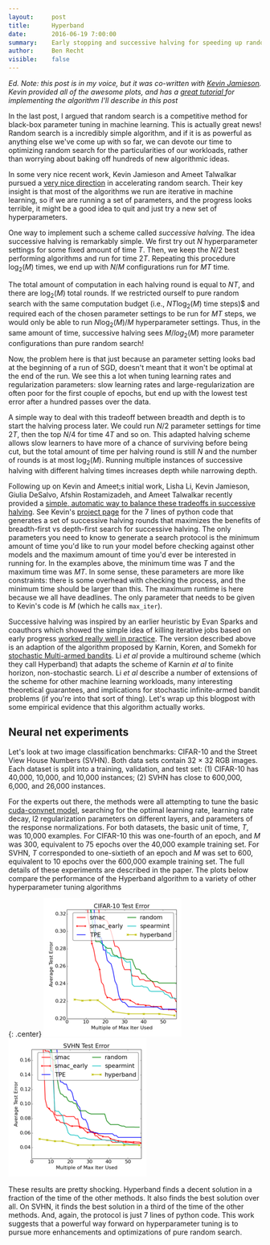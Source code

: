 ```yaml
---
layout:     post
title:      Hyperband
date:       2016-06-19 7:00:00
summary:    Early stopping and successive halving for speeding up random search
author:     Ben Recht
visible:    false
---
```


*Ed. Note: this post is in my voice, but it was co-written with [Kevin Jamieson](http://people.eecs.berkeley.edu/~kjamieson/about.html).  Kevin provided all of the awesome plots, and has a [great tutorial ](http://kevin-jamieson.com/hyperband_demo/short.html) for implementing the algorithm I'll describe in this post*

In the last post, I argued that random search is a competitive method for black-box parameter tuning in machine learning.  This is actually great news!  Random search is a incredibly simple algorithm, and if it is as powerful as anything else we've come up with so far, we can devote our time to optimizing random search for the particularities of our workloads, rather than worrying about baking off hundreds of new algorithmic ideas.

In some very nice recent work, Kevin Jamieson and Ameet Talwalkar pursued a [very nice direction](http://arxiv.org/abs/1502.07943) in accelerating random search.  Their key insight is that most of the algorithms we run are iterative in machine learning, so if we are running a set of parameters, and the progress looks terrible, it might be a good idea to quit and just try a new set of hyperparameters.

One way to implement such a scheme called *successive halving*.  The idea successive halving is remarkably simple.  We first try out $N$ hyperparameter settings for some fixed amount of time $T$.  Then, we keep the $N/2$ best performing algorithms and run for time $2T$.  Repeating this procedure $\log_2(M)$ times, we end up with $N/M$ configurations run for $MT$ time.

The total amount of computation in each halving round is equal to $NT$, and there are $\log_2(M)$ total rounds.  If we restricted ourself to pure random search with the same computation budget (i.e., $NT\log_2(M)$ time steps)$ and required each of the chosen parameter settings to be run for $MT$ steps, we would only be able to run $N \log_2(M)/M$ hyperparameter settings.  Thus, in the same amount of time, successive halving sees $M/log_2(M)$ more parameter configurations than pure random search!

Now, the problem here is that just because an parameter setting looks bad at the beginning of a run of SGD, doesn't meant that it won't be optimal at the end of the run.  We see this a lot when tuning learning rates and regularization parameters: slow learning rates and large-regularization are often poor for the first couple of epochs, but end up with the lowest test error after a hundred passes over the data.

A simple way to deal with this tradeoff between breadth and depth is to start the halving process later.  We could run $N/2$ parameter settings for time $2T$, then the top $N/4$ for time $4T$ and so on.  This adapted halving scheme allows slow learners to have more of a chance of surviving before being cut, but the total amount of time per halving round is still $N$ and the number of rounds is at most $\log_2(M)$.  Running multiple instances of successive halving with different halving times increases depth while narrowing depth.

Following up on Kevin and Ameet;s initial work, Lisha Li, Kevin Jamieson, Giulia DeSalvo, Afshin Rostamizadeh, and Ameet Talwalkar recently provided a [simple, automatic way to balance these tradeoffs in successive halving](http://arxiv.org/abs/1603.06560).  See Kevin's [project page](http://kevin-jamieson.com/hyperband_demo/short.html) for the 7 lines of python code that generates a set of successive halving rounds that maximizes the benefits of breadth-first vs depth-first search for successive halving.  The only parameters you need to know to generate a search protocol is the minimum amount of time you'd like to run your model before checking against other models and the maximum amount of time you'd ever be interested in running for.  In the examples above, the minimum time was $T$ and the maximum time was $MT$.  In some sense, these parameters are more like constraints: there is some overhead with checking the process, and the minimum time should be larger than this.  The maximum runtime is here because we all have deadlines.  The only parameter that needs to be given to Kevin's code is $M$ (which he calls `max_iter`).

Successive halving was inspired by an earlier heuristic by Evan Sparks and coauthors which showed the simple idea of killing iterative jobs based on early progress [worked really well in practice](https://amplab.cs.berkeley.edu/wp-content/uploads/2015/07/163-sparks.pdf).  The version described above is an adaption of the algorithm proposed by Karnin, Koren, and Somekh for
[stochastic Multi-armed bandits](http://jmlr.org/proceedings/papers/v28/karnin13.pdf). Li *et al* provide a multiround scheme (which they call Hyperband) that adapts the scheme of Karnin *et al* to finite horizon, non-stochastic search.  Li *et al* describe a number of extensions of the scheme for other machine learning workloads, many interesting theoretical guarantees, and implications for stochastic infinite-armed bandit problems (if you're into that sort of thing). Let's wrap up this blogpost with some empirical evidence that this algorithm actually works.

## Neural net experiments

Let's look at two image classification benchmarks: CIFAR-10 and the Street View House
Numbers (SVHN).  Both data sets contain 32 × 32 RGB images. Each dataset is
split into a training, validation, and test set: (1) CIFAR-10 has 40,000, 10,000, and 10,000 instances;
(2) SVHN has close to 600,000, 6,000, and 26,000 instances.

For the experts out there, the methods were all attempting to tune the basic [cuda-convnet model](https://code.google.com/p/cuda-convnet/), searching for the optimal learning rate, learning rate decay, l2 regularization parameters on different layers, and parameters of the response normalizations.  For both datasets, the basic unit of time, $T$, was 10,000 examples. For CIFAR-10 this was one-fourth of an epoch, and $M$ was 300, equivalent to 75 epochs over the 40,000 example training set. For SVHN, $T$ corresponded to one-sixtieth of an epoch and $M$ was set to 600, equivalent to 10 epochs over the 600,000 example training set. The full details of these experiments are described in the paper. The plots below compare the performance of the Hyperband algorithm to a variety of other hyperparameter tuning algorithms

{: .center}
![Comparison of methods on CIFAR-10](/assets/hyperband/cifar10-compare.png)
![Comparison of methods on SVHN](/assets/hyperband/svhn-compare.png)

These results are pretty shocking.  Hyperband finds a decent solution in a fraction of the time of the other methods.  It also finds the best solution over all. On SVHN, it finds the best solution in a third of the time of the other methods. And, again, the protocol is just 7 lines of python code.  This work suggests that a powerful way forward on hyperparameter tuning is to pursue more enhancements and optimizations of pure random search.
